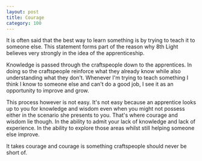 ```yaml
---
layout: post
title: Courage
category: 100
---
```

It is often said that the best way to learn something is by trying to teach it to someone else. This statement forms part of the reason why 8th Light believes very strongly in the idea of the apprenticeship.

Knowledge is passed through the craftspeople down to the apprentices. In doing so the craftspeople reinforce what they already know while also understanding what they don't. Whenever I'm trying to teach something I think I know to someone else and can't do a good job, I see it as an opportunity to improve and grow.

This process however is not easy. It's not easy because an apprentice looks up to you for knowledge and wisdom even when you might not possess either in the scenario she presents to you. That's where courage and wisdom lie though. In the ability to admit your lack of knowledge and lack of experience. In the ability to explore those areas whilst still helping someone else improve.

It takes courage and courage is something craftspeople should never be short of.
